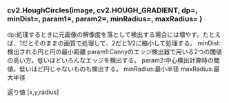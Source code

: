 ### cv2.HoughCircles(image, cv2.HOUGH_GRADIENT, dp=, minDist=, param1=, param2=, minRadius=, maxRadius= )
dp:処理するときに元画像の解像度を落として検出する場合には増やす。たとえば、1だとそのままの画質で処理して、2だと1/2に縮小して処理する。
minDist:検出される円と円の最小距離
param1:Cannyのエッジ検出器で用いる2つの閾値の高い方。低いほどいろんなエッジを検出する。
param2:中心検出計算時の閾値。低いほど円じゃないものも検出する。
minRadius:最小半径
maxRadius:最大半径

返り値
[x,y,radius]
